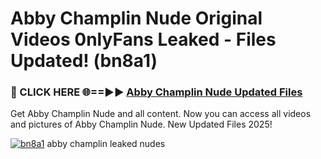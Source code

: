 # Abby Champlin Nude Original Videos 0nlyFans Leaked - Files Updated! (bn8a1)

<h3>🔴 CLICK HERE 🌐==►► <a href="https://tinyurl.com/52m3yx9h" rel="nofollow">Abby Champlin Nude Updated Files</a></h3>

Get Abby Champlin Nude and all content. Now you can access all videos and pictures of Abby Champlin Nude. New Updated Files 2025!

[![bn8a1](https://i.imgur.com/TnHtlc8.gif)](https://tinyurl.com/52m3yx9h)
abby champlin leaked nudes